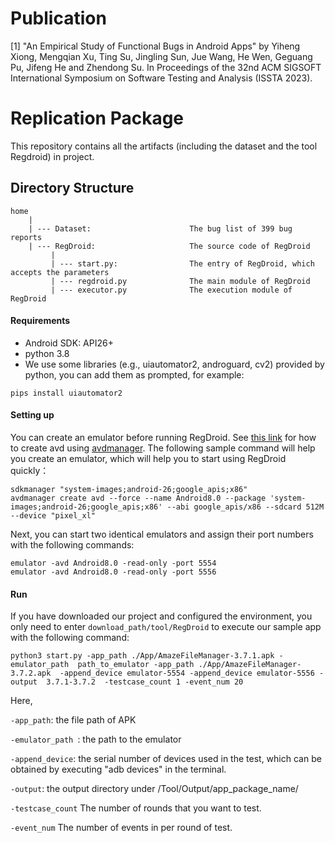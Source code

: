 # Publication

[1] "An Empirical Study of Functional Bugs in Android Apps" by Yiheng Xiong, Mengqian Xu, Ting Su, Jingling Sun, Jue Wang, He Wen, Geguang Pu, Jifeng He and Zhendong Su. In Proceedings of the 32nd ACM SIGSOFT International Symposium on Software Testing and Analysis (ISSTA 2023).



# Replication Package
This repository contains all the artifacts (including the dataset and the tool Regdroid) in project.

## Directory Structure

    home
        |
        | --- Dataset:                      The bug list of 399 bug reports
        | --- RegDroid:                     The source code of RegDroid
             |
             | --- start.py:                The entry of RegDroid, which accepts the parameters
             | --- regdroid.py              The main module of RegDroid
             | --- executor.py              The execution module of RegDroid


#### Requirements

- Android SDK: API26+
- python 3.8
- We use some libraries (e.g., uiautomator2, androguard, cv2) provided by python, you can add them as prompted, for example:

```
pips install uiautomator2
```

#### Setting up

You can create an emulator before running RegDroid. See [this link](https://stackoverflow.com/questions/43275238/how-to-set-system-images-path-when-creating-an-android-avd) for how to create avd using [avdmanager](https://developer.android.com/studio/command-line/avdmanager).
The following sample command will help you create an emulator, which will help you to start using RegDroid quickly：

```
sdkmanager "system-images;android-26;google_apis;x86"
avdmanager create avd --force --name Android8.0 --package 'system-images;android-26;google_apis;x86' --abi google_apis/x86 --sdcard 512M --device "pixel_xl"
```

Next, you can start two identical emulators and assign their port numbers with the following commands:

```
emulator -avd Android8.0 -read-only -port 5554
emulator -avd Android8.0 -read-only -port 5556
```

#### Run

If you have downloaded our project and configured the environment, you only need to enter ``download_path/tool/RegDroid`` to execute our sample app with the following command:

```
python3 start.py -app_path ./App/AmazeFileManager-3.7.1.apk -emulator_path  path_to_emulator -app_path ./App/AmazeFileManager-3.7.2.apk  -append_device emulator-5554 -append_device emulator-5556 -output  3.7.1-3.7.2  -testcase_count 1 -event_num 20
```

Here,

``-app_path``: the file path of APK

``-emulator_path ``: the path to the emulator

``-append_device``: the serial number of devices used in the test, which can be obtained by executing "adb devices" in the terminal.

``-output``: the output directory under /Tool/Output/app_package_name/

``-testcase_count`` The number of rounds that you want to test.

``-event_num`` The number of events in per round of test.

